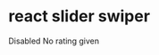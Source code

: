 # react slider swiper


<Typography component="legend">Disabled</Typography>
      <Rating name="disabled" value={value} disabled />
      <Typography component="legend">No rating given</Typography>
      <Rating name="no-value" value={null} />